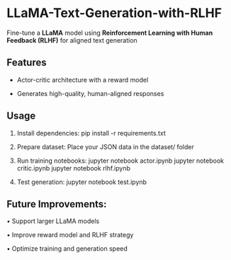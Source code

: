 # LLaMA-Text-Generation-with-RLHF

Fine-tune a **LLaMA** model using **Reinforcement Learning with Human Feedback (RLHF)** for aligned text generation

## Features

- Actor-critic architecture with a reward model
  
- Generates high-quality, human-aligned responses  

## Usage

1. Install dependencies: pip install -r requirements.txt

2. Prepare dataset: Place your JSON data in the dataset/ folder

3. Run training notebooks:
jupyter notebook actor.ipynb
jupyter notebook critic.ipynb
jupyter notebook rlhf.ipynb

4. Test generation: jupyter notebook test.ipynb

## Future Improvements:

• Support larger LLaMA models

• Improve reward model and RLHF strategy

• Optimize training and generation speed

